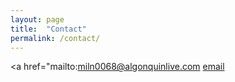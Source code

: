 ```yaml
---
layout: page
title:  "Contact"
permalink: /contact/
---
```


<a href="mailto:miln0068@algonquinlive.com</a>
[email](miln0068@algonquinlive.com) 
